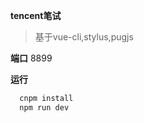 **tencent笔试**

> 基于vue-cli,stylus,pugjs

**端口** 8899

**运行**

```javascript
  cnpm install
  npm run dev
```

